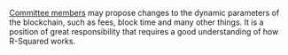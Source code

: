 [Committee members](introduction/committee) may propose changes to the dynamic parameters of the blockchain, such as fees, block time and many other things. It is a position of great responsibility that requires a good understanding of how R-Squared works.
